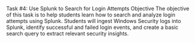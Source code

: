 Task #4: Use Splunk to Search for Login Attempts
Objective
The objective of this task is to help students learn how to search and analyze login attempts using Splunk. Students will ingest Windows Security logs into Splunk, identify successful and failed login events, and create a basic search query to extract relevant security insights.
